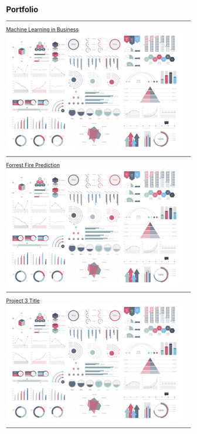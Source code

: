 ## Portfolio

---

[Machine Learning in Business](/sample_page)
<img src="images/dummy_thumbnail.jpg?raw=true"/>

---
[Forrest Fire Prediction](/pdf/sample_presentation.pdf)
<img src="images/dummy_thumbnail.jpg?raw=true"/>

---
[Project 3 Title](http://example.com/)
<img src="images/dummy_thumbnail.jpg?raw=true"/>

---
